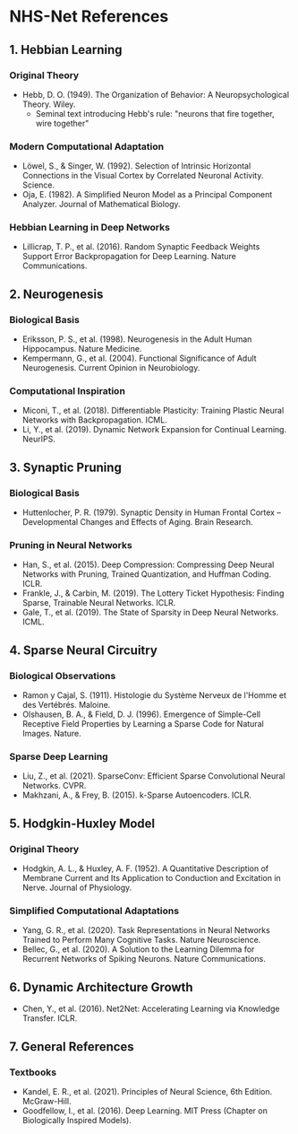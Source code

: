 # NHS-Net References

## 1. Hebbian Learning

### Original Theory
- Hebb, D. O. (1949). The Organization of Behavior: A Neuropsychological Theory. Wiley.
  - Seminal text introducing Hebb's rule: "neurons that fire together, wire together"

### Modern Computational Adaptation
- Löwel, S., & Singer, W. (1992). Selection of Intrinsic Horizontal Connections in the Visual Cortex by Correlated Neuronal Activity. Science.
- Oja, E. (1982). A Simplified Neuron Model as a Principal Component Analyzer. Journal of Mathematical Biology.

### Hebbian Learning in Deep Networks
- Lillicrap, T. P., et al. (2016). Random Synaptic Feedback Weights Support Error Backpropagation for Deep Learning. Nature Communications.

## 2. Neurogenesis

### Biological Basis
- Eriksson, P. S., et al. (1998). Neurogenesis in the Adult Human Hippocampus. Nature Medicine.
- Kempermann, G., et al. (2004). Functional Significance of Adult Neurogenesis. Current Opinion in Neurobiology.

### Computational Inspiration
- Miconi, T., et al. (2018). Differentiable Plasticity: Training Plastic Neural Networks with Backpropagation. ICML.
- Li, Y., et al. (2019). Dynamic Network Expansion for Continual Learning. NeurIPS.

## 3. Synaptic Pruning

### Biological Basis
- Huttenlocher, P. R. (1979). Synaptic Density in Human Frontal Cortex – Developmental Changes and Effects of Aging. Brain Research.

### Pruning in Neural Networks
- Han, S., et al. (2015). Deep Compression: Compressing Deep Neural Networks with Pruning, Trained Quantization, and Huffman Coding. ICLR.
- Frankle, J., & Carbin, M. (2019). The Lottery Ticket Hypothesis: Finding Sparse, Trainable Neural Networks. ICLR.
- Gale, T., et al. (2019). The State of Sparsity in Deep Neural Networks. ICML.

## 4. Sparse Neural Circuitry

### Biological Observations
- Ramon y Cajal, S. (1911). Histologie du Système Nerveux de l'Homme et des Vertébrés. Maloine.
- Olshausen, B. A., & Field, D. J. (1996). Emergence of Simple-Cell Receptive Field Properties by Learning a Sparse Code for Natural Images. Nature.

### Sparse Deep Learning
- Liu, Z., et al. (2021). SparseConv: Efficient Sparse Convolutional Neural Networks. CVPR.
- Makhzani, A., & Frey, B. (2015). k-Sparse Autoencoders. ICLR.

## 5. Hodgkin-Huxley Model

### Original Theory
- Hodgkin, A. L., & Huxley, A. F. (1952). A Quantitative Description of Membrane Current and Its Application to Conduction and Excitation in Nerve. Journal of Physiology.

### Simplified Computational Adaptations
- Yang, G. R., et al. (2020). Task Representations in Neural Networks Trained to Perform Many Cognitive Tasks. Nature Neuroscience.
- Bellec, G., et al. (2020). A Solution to the Learning Dilemma for Recurrent Networks of Spiking Neurons. Nature Communications.

## 6. Dynamic Architecture Growth
- Chen, Y., et al. (2016). Net2Net: Accelerating Learning via Knowledge Transfer. ICLR.

## 7. General References

### Textbooks
- Kandel, E. R., et al. (2021). Principles of Neural Science, 6th Edition. McGraw-Hill.
- Goodfellow, I., et al. (2016). Deep Learning. MIT Press (Chapter on Biologically Inspired Models).